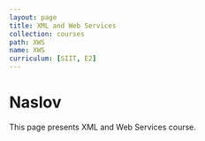 ```yaml
---
layout: page
title: XML and Web Services
collection: courses
path: XWS
name: XWS
curriculum: [SIIT, E2]
---
```



Naslov
======

This page presents XML and Web Services course.
